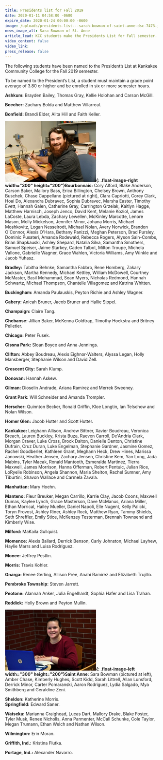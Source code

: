```yaml
---
title: Presidents list for Fall 2019
date: 2020-01-11 04:58:00 -0600
expire_date: 2020-01-24 00:00:00 -0600
image: /uploads/presidents-list---sarah-bowman-of-saint-anne-dsc-7473.jpg
news_image_alt: Sara Bowman of St. Anne
article_lead: KCC students make the Presidents List for Fall semester.
video_content: false
video_link:
press_release: false
---
```


The following students have been named to the President’s List at Kankakee Community College for the Fall 2019 semester.

To be named to the President’s List, a student must maintain a grade point average of 3.80 or higher and be enrolled in six or more semester hours.

**Ashkum:** Brayden Bailey, Thomas Gray, Kellie Holohan and Carson McGill.

**Beecher:** Zachary Bolda and Matthew Villarreal.

**Bonfield:** Brandi Elder, Alita Hill and Faith Keller.

**![](/uploads/presidents-list--chase-cappellano-of-bourbonnais-d85-0059.jpg){: .float-image-right width="300" height="200"}Bourbonnais:** Cory Alford, Blake Anderson, Carson Baker, Mallory Bass, Erica Billington, Chelsey Brown, Anthony Buschek, Chase Cappellano (pictured at right), Clara Capriotti, Corey Clark, Hoai Do, Alexandra Dubravec, Sophia Dubravec, Marsha Easter, Timothy Evett, Hannah Galen, Catherine Gray, Carrington Grzelak, Kaitlyn Hagge, Matthew Harnisch, Joseph Jenco, David Kent, Melanie Koziol, James LaCoste, Laura Lebda, Zachary Lewellen, McKinley Marcotte, Lenore Mason, Molly Mickelson, Jennifer Minor, Johana Morris, Michael Moshkovitz, Logan Nesselrodt, Michael Nolan, Avery Norwick, Brandon O'Connor, Alexis O'Hara, Bethany Panizzi, Meghan Peterson, Brad Pursley, Dominic Pusateri, Amanda Rodewald, Rebecca Rogers, Alyson Sain-Combs, Brian Shapkauski, Ashley Shepard, Natalia Silva, Samantha Smothers, Samuel Speiser, Jaime Starkey, Caden Talbot, Milton Troupe, Michela Vallone, Gabrielle Wagner, Grace Wahlen, Victoria Williams, Amy Winkle and Jacob Yuhasz.&nbsp;

**Bradley:** Tabitha Behnke, Samantha Fabbro, Rene Homberg, Zakary Jackson, Martha Kennedy, Michael Kettley, William McDowell, Courtney McMaster, Basil Mohammad, Sean Myers, Nicholas Redmond, Hannah Schwartz, Michael Thompson, Chantelle Villagomez and Katrina Whitten.&nbsp;

**Buckingham:** Amanda Paulauskis, Peyton Richie and Ashley Wagner.

**Cabery:** Anicah Bruner, Jacob Bruner and Hallie Sippel.

**Champaign:** Claire Tang.

**Chebanse:** Jillian Baker, McKenna Goldtrap, Timothy Hoekstra and Britney Pelletier.

**Chicago:** Peter Fusek.

**Cissna Park:** Sloan Boyce and Anna Jennings.

**Clifton:** Abbey Boudreau, Alexis Eighnor-Walters, Alyssa Legan, Holly Mansberger, Stephanie Wilson and David Zell.

**Crescent City:** Sarah Klump.

**Donovan:** Hannah Askew.

**Gilman:** Dioselin Andrade, Ariana Ramirez and Merrek Sweeney.

**Grant Park:** Will Schneider and Amanda Trompler.

**Herscher:** Quinnton Becker, Ronald Griffin, Kloe Longtin, Ian Telschow and Nolan Wilson.

**Homer Glen:** Jacob Hutter and Scott Hutter.

**Kankakee:** Leighann Allison, Andrew Bittner, Xavier Boudreau, Veronica Breach, Lauren Buckley, Krista Buza, Raeven Carroll, De'Andria Clark, Morgan Craver, Luke Cross, Brock Dalton, Danielle Denton, Christine Dufrain, Cruz Duran, Luke Engelman, Stephanie Gardner, Jasmine Gomez, Rachel Goodberlet, Kathleen Grant, Meghann Heck, Drew Hines, Marissa Janowski, Heather Jensen, Zachary Jensen, Christine Kem, Yan Long, Jada Mabins, Tyler Macak, Ronald Mantooth, Esmeralda Martinez, Tierra Maxwell, James Morrison, Hanna Offerman, Robert Pentuic, Julian Rice, LoRyelle Robinson, Angela Shannon, Maria Shelton, Rachel Sumner, Amy Tiburtini, Shavon Wallace and Carmela Zavala.

**Manhattan:** Mary Hoehn.

**Manteno:** Fleur Breuker, Megan Carrillo, Karrie Clay, Jacob Coons, Maxwell Dumas, Kaylee Lynch, Grace Masterson, Dave McManus, Ariana Miller, Ethan Morrical, Hailey Mueller, Daniel Napoli, Elle Nugent, Kelly Palicki, Toryn Provost, Ashley Riner, Ashley Rock, Matthew Ryan, Tammy Shields, Seth Shreffler, Emily Stice, McKenzey Testerman, Brennah Townsend and Kimberly Wise.

**Milford:** MaKaila Gullquist.

**Momence:** Alexis Ballard, Derrick Benson, Carly Johnston, Michael Layhew, Haylie Marrs and Luisa Rodriguez.

**Monee:** Jeffrey Pestlin.&nbsp;

**Morris:** Travis Kohler.

**Onarga:** Renee Gerling, Allison Pree, Anahi Ramirez and Elizabeth Trujillo.

**Pembroke Township:** Steven Jarrett.

**Peotone:** Alannah Anker, Julia Engelhardt, Sophia Hafer and Lisa Trahan.

**Reddick:** Holly Brown and Peyton Mullin.

**![](/uploads/presidents-list---sarah-bowman-of-saint-anne-dsc-7473.jpg){: .float-image-left width="300" height="200"}Saint Anne:** Sara Bowman (pictured at left), Amber Chase, Kimberly Hughes, Scott Kidd, Sarah Littrell, Allan Lunsford, Derrick Minor, Carter Pomaranski, Aaron Rodriguez, Lydia Salgado, Mya Smithberg and Geraldine Zeni.

**Sheldon:** Katherine Morris.<br>**Springfield:** Edward Saner.

**Watseka:** Marianna Craighead, Lucas Dart, Mallory Drake, Blake Foster, Tyler Musk, Renee Nicholls, Anna Parmenter, McCall Schunke, Cole Taylor, Megan Trumann, Ethan Welch and Nathan Wilson.

**Wilmington:** Erin Moran.

**Griffith, Ind.:** Kristina Flutka.

**Portage, Ind.:** Alexander Navarro.<br>&nbsp;